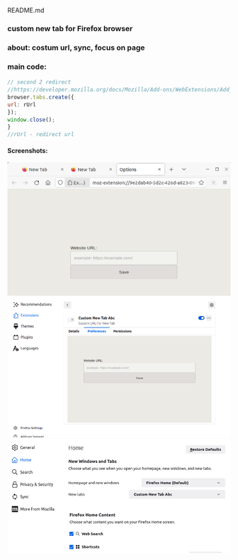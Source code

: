 README.md

### custom new tab for Firefox browser
### about: costum url, sync, focus on page
### main code:
<!-- code -->
```javascript
// second 2 redirect
//https://developer.mozilla.org/docs/Mozilla/Add-ons/WebExtensions/Add_a_button_to_the_toolbar
browser.tabs.create({
url: rUrl
});
window.close();
}
//rUrl - redirect url
```

#### Screenshots:
![screenshot](screenshot.png)
![screenshot2](screenshot2.png)
![screenshot3](screenshot3.png)





